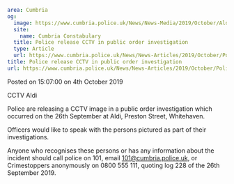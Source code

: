 ```yaml
area: Cumbria
og:
  image: https://www.cumbria.police.uk/News/News-Media/2019/October/Aldi-CCTVpng.png
  site:
    name: Cumbria Constabulary
  title: Police release CCTV in public order investigation
  type: Article
  url: https://www.cumbria.police.uk/News/News-Articles/2019/October/Police-release-CCTV-in-public-order-investigation.aspx
title: Police release CCTV in public order investigation
url: https://www.cumbria.police.uk/News/News-Articles/2019/October/Police-release-CCTV-in-public-order-investigation.aspx
```

Posted on 15:07:00 on 4th October 2019

CCTV Aldi

Police are releasing a CCTV image in a public order investigation which occurred on the 26th September at Aldi, Preston Street, Whitehaven.

Officers would like to speak with the persons pictured as part of their investigations.

Anyone who recognises these persons or has any information about the incident should call police on 101, email 101@cumbria.police.uk, or Crimestoppers anonymously on 0800 555 111, quoting log 228 of the 26th September 2019.
